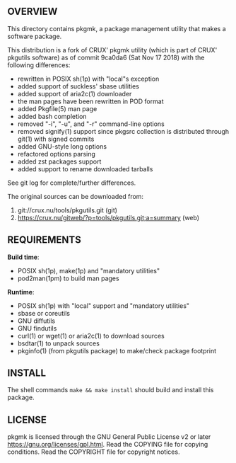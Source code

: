 OVERVIEW
--------
This directory contains pkgmk, a package management utility that makes
a software package.

This distribution is a fork of CRUX' pkgmk utility (which is part of
CRUX' pkgutils software) as of commit 9ca0da6 (Sat Nov 17 2018) with
the following differences:
- rewritten in POSIX sh(1p) with "local"s exception
- added support of suckless' sbase utilities
- added support of aria2c(1) downloader
- the man pages have been rewritten in POD format
- added Pkgfile(5) man page
- added bash completion
- removed "-i", "-u", and "-r" command-line options
- removed signify(1) support since pkgsrc collection is distributed
  through git(1) with signed commits
- added GNU-style long options
- refactored options parsing
- added zst packages support
- added support to rename downloaded tarballs

See git log for complete/further differences.

The original sources can be downloaded from:
1. git://crux.nu/tools/pkgutils.git                        (git)
2. https://crux.nu/gitweb/?p=tools/pkgutils.git;a=summary  (web)


REQUIREMENTS
------------
**Build time**:
- POSIX sh(1p), make(1p) and "mandatory utilities"
- pod2man(1pm) to build man pages

**Runtime**:
- POSIX sh(1p) with "local" support and "mandatory utilities"
- sbase or coreutils
- GNU diffutils
- GNU findutils
- curl(1) or wget(1) or aria2c(1) to download sources
- bsdtar(1) to unpack sources
- pkginfo(1) (from pkgutils package) to make/check package footprint


INSTALL
-------
The shell commands `make && make install` should build and install
this package.


LICENSE
-------
pkgmk is licensed through the GNU General Public License v2 or later
<https://gnu.org/licenses/gpl.html>.
Read the COPYING file for copying conditions.
Read the COPYRIGHT file for copyright notices.
